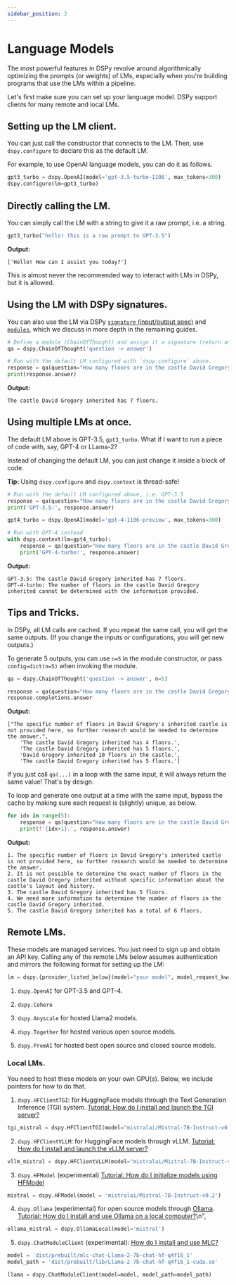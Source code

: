```yaml
---
sidebar_position: 2
---
```


# Language Models

The most powerful features in DSPy revolve around algorithmically optimizing the prompts (or weights) of LMs, especially when you're building programs that use the LMs within a pipeline.

Let's first make sure you can set up your language model. DSPy support clients for many remote and local LMs.

## Setting up the LM client.

You can just call the constructor that connects to the LM. Then, use `dspy.configure` to declare this as the default LM.

For example, to use OpenAI language models, you can do it as follows.

```python
gpt3_turbo = dspy.OpenAI(model='gpt-3.5-turbo-1106', max_tokens=300)
dspy.configure(lm=gpt3_turbo)
```

## Directly calling the LM.

You can simply call the LM with a string to give it a raw prompt, i.e. a string.

```python
gpt3_turbo("hello! this is a raw prompt to GPT-3.5")
```

**Output:**
```text
['Hello! How can I assist you today?']
```

This is almost never the recommended way to interact with LMs in DSPy, but it is allowed.

## Using the LM with DSPy signatures.

You can also use the LM via DSPy [`signature` (input/output spec)](https://dspy-docs.vercel.app/docs/building-blocks/signatures) and [`modules`](https://dspy-docs.vercel.app/docs/building-blocks/modules), which we discuss in more depth in the remaining guides.

```python
# Define a module (ChainOfThought) and assign it a signature (return an answer, given a question).
qa = dspy.ChainOfThought('question -> answer')

# Run with the default LM configured with `dspy.configure` above.
response = qa(question="How many floors are in the castle David Gregory inherited?")
print(response.answer)
```
**Output:**
```text
The castle David Gregory inherited has 7 floors.
```

## Using multiple LMs at once.

The default LM above is GPT-3.5, `gpt3_turbo`. What if I want to run a piece of code with, say, GPT-4 or LLama-2?

Instead of changing the default LM, you can just change it inside a block of code.

**Tip:** Using `dspy.configure` and `dspy.context` is thread-safe!

```python
# Run with the default LM configured above, i.e. GPT-3.5
response = qa(question="How many floors are in the castle David Gregory inherited?")
print('GPT-3.5:', response.answer)

gpt4_turbo = dspy.OpenAI(model='gpt-4-1106-preview', max_tokens=300)

# Run with GPT-4 instead
with dspy.context(lm=gpt4_turbo):
    response = qa(question="How many floors are in the castle David Gregory inherited?")
    print('GPT-4-turbo:', response.answer)
```
**Output:**
```text
GPT-3.5: The castle David Gregory inherited has 7 floors.
GPT-4-turbo: The number of floors in the castle David Gregory inherited cannot be determined with the information provided.
```

## Tips and Tricks.

In DSPy, all LM calls are cached. If you repeat the same call, you will
get the same outputs. (If you change the inputs or configurations, you
will get new outputs.)

To generate 5 outputs, you can use `n=5` in the module constructor, or
pass `config=dict(n=5)` when invoking the module.

```python
qa = dspy.ChainOfThought('question -> answer', n=5)

response = qa(question="How many floors are in the castle David Gregory inherited?")
response.completions.answer
```
**Output:**
```text
["The specific number of floors in David Gregory's inherited castle is not provided here, so further research would be needed to determine the answer.",
    'The castle David Gregory inherited has 4 floors.',
    'The castle David Gregory inherited has 5 floors.',
    'David Gregory inherited 10 floors in the castle.',
    'The castle David Gregory inherited has 5 floors.']
```

If you just call `qa(...)` in a loop with the same input, it will always
return the same value! That\'s by design.

To loop and generate one output at a time with the same input, bypass
the cache by making sure each request is (slightly) unique, as below.

```python
for idx in range(5):
    response = qa(question="How many floors are in the castle David Gregory inherited?", config=dict(temperature=0.7+0.0001*idx))
    print(f'{idx+1}.', response.answer)
```

**Output:**

```text
1. The specific number of floors in David Gregory's inherited castle is not provided here, so further research would be needed to determine the answer.
2. It is not possible to determine the exact number of floors in the castle David Gregory inherited without specific information about the castle's layout and history.
3. The castle David Gregory inherited has 5 floors.
4. We need more information to determine the number of floors in the castle David Gregory inherited.
5. The castle David Gregory inherited has a total of 6 floors.
```

## Remote LMs.

These models are managed services. You just need to sign up and obtain an API key. Calling any of the remote LMs below assumes authentication and mirrors the following format for setting up the LM:

```python
lm = dspy.{provider_listed_below}(model="your model", model_request_kwargs="...")
```

1.  `dspy.OpenAI` for GPT-3.5 and GPT-4.

2.  `dspy.Cohere`

3.  `dspy.Anyscale` for hosted Llama2 models.

4.  `dspy.Together` for hosted various open source models.

5.  `dspy.PremAI` for hosted best open source and closed source models.

### Local LMs.

You need to host these models on your own GPU(s). Below, we include pointers for how to do that.

1.  `dspy.HFClientTGI`: for HuggingFace models through the Text Generation Inference (TGI) system. [Tutorial: How do I install and launch the TGI server?](https://dspy-docs.vercel.app/docs/deep-dive/language_model_clients/local_models/HFClientTGI)

```python
tgi_mistral = dspy.HFClientTGI(model="mistralai/Mistral-7B-Instruct-v0.2", port=8080, url="http://localhost")
```

2.  `dspy.HFClientVLLM`: for HuggingFace models through vLLM. [Tutorial: How do I install and launch the vLLM server?](https://dspy-docs.vercel.app/docs/deep-dive/language_model_clients/local_models/HFClientVLLM)

```python
vllm_mistral = dspy.HFClientVLLM(model="mistralai/Mistral-7B-Instruct-v0.2", port=8080, url="http://localhost")
```

3.  `dspy.HFModel` (experimental) [Tutorial: How do I initialize models using HFModel](https://dspy-docs.vercel.app/api/local_language_model_clients/HFModel)

```python
mistral = dspy.HFModel(model = 'mistralai/Mistral-7B-Instruct-v0.2')
```

4.  `dspy.Ollama` (experimental) for open source models through [Ollama](https://ollama.com). [Tutorial: How do I install and use Ollama on a local computer?](https://dspy-docs.vercel.app/api/local_language_model_clients/Ollama)\n",

```python
ollama_mistral = dspy.OllamaLocal(model='mistral')
```

5.  `dspy.ChatModuleClient` (experimental): [How do I install and use MLC?](https://dspy-docs.vercel.app/api/local_language_model_clients/MLC)

```python
model = 'dist/prebuilt/mlc-chat-Llama-2-7b-chat-hf-q4f16_1'
model_path = 'dist/prebuilt/lib/Llama-2-7b-chat-hf-q4f16_1-cuda.so'

llama = dspy.ChatModuleClient(model=model, model_path=model_path)
```